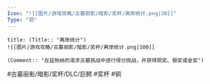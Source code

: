 ```yaml
---
Icon: "![[图片/游戏攻略/古墓丽影/暗影/奖杯/离岸统计.png|30]]"
Type: "铜"
---
```

```ad-common-bronze-trophy
title: (Title:: "离岸统计")
![[图片/游戏攻略/古墓丽影/暗影/奖杯/离岸统计.png|100]]

(Comment:: "在兹帕纳的渴求古墓挑战中进行得分挑战，并获得铜奖、银奖或金奖")
```

#古墓丽影/暗影/奖杯/DLC/巨鳄 #奖杯 #铜
